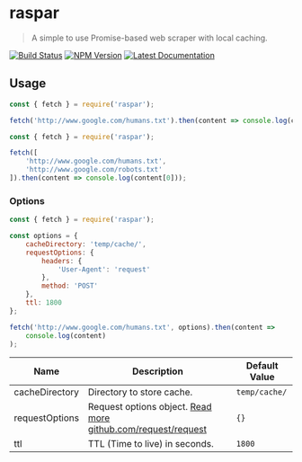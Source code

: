 # raspar

> A simple to use Promise-based web scraper with local caching.

[![Build Status](https://travis-ci.org/neogeek/raspar.svg?branch=master)](https://travis-ci.org/neogeek/raspar)
[![NPM Version](http://img.shields.io/npm/v/raspar.svg?style=flat)](https://www.npmjs.org/package/raspar)
[![Latest Documentation](https://doxdox.org/images/badge-flat.svg)](https://doxdox.org/)

## Usage

```javascript
const { fetch } = require('raspar');

fetch('http://www.google.com/humans.txt').then(content => console.log(content));
```

```javascript
const { fetch } = require('raspar');

fetch([
    'http://www.google.com/humans.txt',
    'http://www.google.com/robots.txt'
]).then(content => console.log(content[0]));
```

### Options

```javascript
const { fetch } = require('raspar');

const options = {
    cacheDirectory: 'temp/cache/',
    requestOptions: {
        headers: {
            'User-Agent': 'request'
        },
        method: 'POST'
    },
    ttl: 1800
};

fetch('http://www.google.com/humans.txt', options).then(content =>
    console.log(content)
);
```

| Name           | Description                                                                                                                | Default Value |
| -------------- | -------------------------------------------------------------------------------------------------------------------------- | ------------- |
| cacheDirectory | Directory to store cache.                                                                                                  | `temp/cache/` |
| requestOptions | Request options object. [Read more github.com/request/request](https://github.com/request/request#requestoptions-callback) | `{}`          |
| ttl            | TTL (Time to live) in seconds.                                                                                             | `1800`        |
